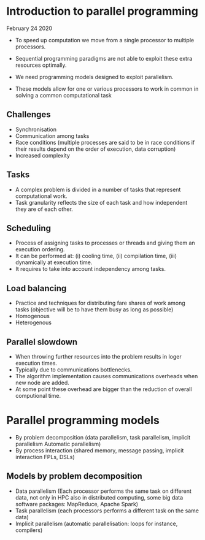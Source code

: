 # Introduction to parallel programming
February 24 2020

- To speed up computation we move from a single processor to multiple processors.
- Sequential programming paradigms are not able to exploit these extra resources optimally.

- We need programming models designed to exploit parallelism.

- These models allow for one or various processors to work in common in solving a common computational task

## Challenges

- Synchronisation
- Communication among tasks
- Race conditions (multiple processes are said to be in race conditions if their results depend on the order of execution, data corruption)
- Increased complexity

## Tasks

- A complex problem is divided in a number of tasks that represent computational work.
- Task granularity reflects the size of each task and how independent they are of each other.


## Scheduling

- Process of assigning tasks to processes or threads and giving them an execution ordering.
- It can be performed at: (i) cooling time, (ii) compilation time, (iii) dynamically at execution time.
- It requires to take into account independency among tasks.


## Load balancing

- Practice and techniques for distributing fare shares of work among tasks (objective will be to have them busy as long as possible)
- Homogenous
- Heterogenous

## Parallel slowdown

- When throwing further resources into the problem results in loger execution times.
- Typically due to communications bottlenecks.
- The algorithm implementation causes communications overheads when new node are added.
- At some point these overhead are bigger than the reduction of overall computional time.

# Parallel programming models

- By problem decomposition (data parallelism, task parallelism, implicit parallelism Automatic parallelism)
- By process interaction (shared memory, message passing, implicit interaction FPLs, DSLs)

## Models by problem decomposition

- Data parallelism (Each processor performs the same task on different data, not only in HPC also in distributed computing, some big data software packages: MapReduce, Apache Spark)
- Task parallelism (each processors performs a different task on the same data)
- Implicit parallelism (automatic parallelisation: loops for instance, compilers)


